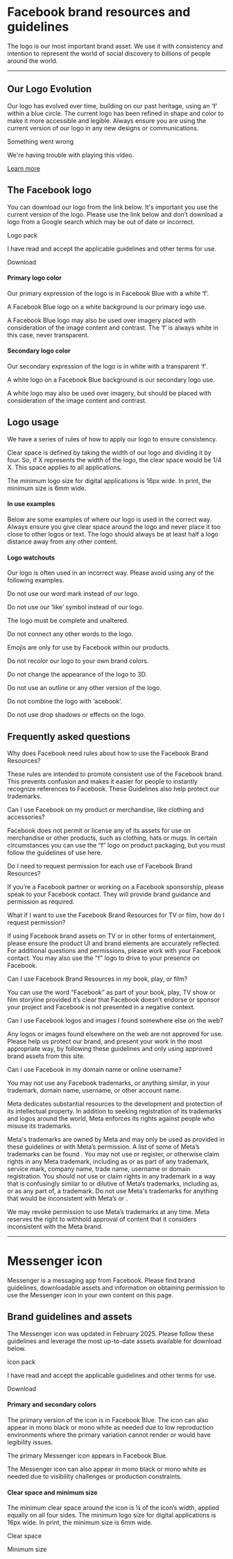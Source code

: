 Facebook brand resources and guidelines
=======================================

The logo is our most important brand asset. We use it with consistency and intention to represent the world of social discovery to billions of people around the world.

* * *

  
  
  
  
  
  

Our Logo Evolution
------------------

  

Our logo has evolved over time, building on our past heritage, using an 'f' within a blue circle. The current logo has been refined in shape and color to make it more accessible and legible. Always ensure you are using the current version of our logo in any new designs or communications.

  

Something went wrong

We're having trouble with playing this video.

[Learn more](https://www.facebook.com/help/396404120401278/list)

  
  
  

The Facebook logo
-----------------

You can download our logo from the link below. It's important you use the current version of the logo. Please use the link below and don’t download a logo from a Google search which may be out of date or incorrect.

Logo pack

I have read and accept the applicable guidelines and other terms for use.

Download

  
  
  
  
  

#### Primary logo color

Our primary expression of the logo is in Facebook Blue with a white ‘f’.

A Facebook Blue logo on a white background is our primary logo use.

A Facebook Blue logo may also be used over imagery placed with consideration of the image content and contrast. The ‘f’ is always white in this case, never transparent.

#### Secondary logo color

Our secondary expression of the logo is in white with a transparent ‘f’.

A white logo on a Facebook Blue background is our secondary logo use.

A white logo may also be used over imagery, but should be placed with consideration of the image content and contrast.

Logo usage
----------

  
  

We have a series of rules of how to apply our logo to ensure consistency.

Clear space is defined by taking the width of our logo and dividing it by four. So, if X represents the width of the logo, the clear space would be 1/4 X. This space applies to all applications.

The minimum logo size for digital applications is 16px wide. In print, the minimum size is 6mm wide.

  
  
  
  

#### In use examples

Below are some examples of where our logo is used in the correct way. Always ensure you give clear space around the logo and never place it too close to other logos or text. The logo should always be at least half a logo distance away from any other content.

#### Logo watchouts

Our logo is often used in an incorrect way. Please avoid using any of the following examples.

  
  

Do not use our word mark instead of our logo.

  
  

Do not use our ‘like’ symbol instead of our logo.

  
  

The logo must be complete and unaltered.

  
  

Do not connect any other words to the logo.

  
  

Emojis are only for use by Facebook within our products.

  
  

Do not recolor our logo to your own brand colors.

  
  

Do not change the appearance of the logo to 3D.

  
  

Do not use an outline or any other version of the logo.

  
  

Do not combine the logo with ‘acebook’.

  
  

Do not use drop shadows or effects on the logo.

  
  
  
  
  

Frequently asked questions
--------------------------

  

Why does Facebook need rules about how to use the Facebook Brand Resources?

These rules are intended to promote consistent use of the Facebook brand. This prevents confusion and makes it easier for people to instantly recognize references to Facebook. These Guidelines also help protect our trademarks.

Can I use Facebook on my product or merchandise, like clothing and accessories?

Facebook does not permit or license any of its assets for use on merchandise or other products, such as clothing, hats or mugs. In certain circumstances you can use the “f” logo on product packaging, but you must follow the guidelines of use here.

Do I need to request permission for each use of Facebook Brand Resources?

If you’re a Facebook partner or working on a Facebook sponsorship, please speak to your Facebook contact. They will provide brand guidance and permission as required.

What if I want to use the Facebook Brand Resources for TV or film, how do I request permission?

If using Facebook brand assets on TV or in other forms of entertainment, please ensure the product UI and brand elements are accurately reflected. For additional questions and permissions, please work with your Facebook contact. You may also use the "f" logo to drive to your presence on Facebook.

Can I use Facebook Brand Resources in my book, play, or film?

You can use the word “Facebook” as part of your book, play, TV show or film storyline provided it’s clear that Facebook doesn’t endorse or sponsor your project and Facebook is not presented in a negative context.

Can I use Facebook logos and images I found somewhere else on the web?

Any logos or images found elsewhere on the web are not approved for use. Please help us protect our brand, and present your work in the most appropriate way, by following these guidelines and only using approved brand assets from this site.

Can I use Facebook in my domain name or online username?

You may not use any Facebook trademarks, or anything similar, in your trademark, domain name, username, or other account name.

  
  
  
  
  
  

Meta dedicates substantial resources to the development and protection of its intellectual property. In addition to seeking registration of its trademarks and logos around the world, Meta enforces its rights against people who misuse its trademarks.

Meta's trademarks are owned by Meta and may only be used as provided in these guidelines or with Meta’s permission. A list of some of Meta’s trademarks can be found [](https://www.meta.com/brand/resources/meta/our-trademarks/). You may not use or register, or otherwise claim rights in any Meta trademark, including as or as part of any trademark, service mark, company name, trade name, username or domain registration. You should not use or claim rights in any trademark in a way that is confusingly similar to or dilutive of Meta’s trademarks, including as, or as any part of, a trademark. Do not use Meta's trademarks for anything that would be inconsistent with Meta’s [](https://www.facebook.com/terms.php)or [](https://l.facebook.com/l.php?u=https%3A%2F%2Ftransparency.fb.com%2Fpolicies%2Fcommunity-standards%2F%3Fsource%3Dhttps%253A%252F%252Fwww.facebook.com%252Fcommunitystandards%252F).

We may revoke permission to use Meta’s trademarks at any time. Meta reserves the right to withhold approval of content that it considers inconsistent with the Meta brand.

- - -

Messenger icon
==============

Messenger is a messaging app from Facebook. Please find brand guidelines, downloadable assets and information on obtaining permission to use the Messenger icon in your own content on this page.

Brand guidelines and assets
---------------------------

  

The Messenger icon was updated in February 2025. Please follow these guidelines and leverage the most up-to-date assets available for download below.

Icon pack

I have read and accept the applicable guidelines and other terms for use.

Download

  
  
  

#### Primary and secondary colors

The primary version of the icon is in Facebook Blue. The icon can also appear in mono black or mono white as needed due to low reproduction environments where the primary variation cannot render or would have legibility issues.

The primary Messenger icon appears in Facebook Blue.

The Messenger icon can also appear in mono black or mono white as needed due to visibility challenges or production constraints.

#### Clear space and minimum size

The minimum clear space around the icon is ¼ of the icon’s width, applied equally on all four sides. The minimum logo size for digital applications is 16px wide. In print, the minimum size is 6mm wide.

Clear space

Minimum size